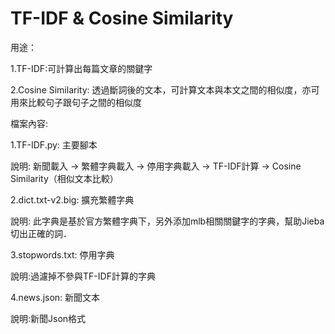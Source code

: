 # TF-IDF & Cosine Similarity

用途：

1.TF-IDF:可計算出每篇文章的關鍵字

2.Cosine Similarity: 透過斷詞後的文本，可計算文本與本文之間的相似度，亦可用來比較句子跟句子之間的相似度

檔案內容:

1.TF-IDF.py: 主要腳本

  說明: 新聞載入 -> 繁體字典載入 -> 停用字典載入 -> TF-IDF計算 -> Cosine Similarity（相似文本比較）

2.dict.txt-v2.big: 擴充繁體字典

  說明: 此字典是基於官方繁體字典下，另外添加mlb相關關鍵字的字典，幫助Jieba切出正確的詞．

3.stopwords.txt: 停用字典

  說明:過濾掉不參與TF-IDF計算的字典

4.news.json: 新聞文本

  說明:新聞Json格式




